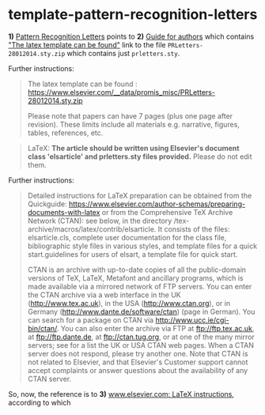 # template-pattern-recognition-letters



**1)** [Pattern Recognition Letters](https://www.sciencedirect.com/journal/pattern-recognition-letters) points to **2)** [Guide for authors](https://www.elsevier.com/journals/pattern-recognition-letters/0167-8655/guide-for-authors) which contains ["The latex template can be found"](https://www.elsevier.com/__data/promis_misc/PRLetters-28012014.sty.zip) link to the file `PRLetters-28012014.sty.zip` which contains just `prletters.sty`.

Further instructions:


> The latex template can be found : https://www.elsevier.com/__data/promis_misc/PRLetters-28012014.sty.zip 
>
> Please note that papers can have 7 pages (plus one page after revision).
> These limits include all materials e.g. narrative, figures, tables,
> references, etc.

> LaTeX: **The article should be written using Elsevier's document class 'elsarticle' and prletters.sty files provided.** Please do not edit them.

Further instructions:

> Detailed instructions for LaTeX preparation can be obtained from the
> Quickguide:
> https://www.elsevier.com/author-schemas/preparing-documents-with-latex or
> from the Comprehensive TeX Archive Network (CTAN): see below, in the
> directory /tex-archive/macros/latex/contrib/elsarticle. It consists of the
> files: elsarticle.cls, complete user documentation for the class file,
> bibliographic style files in various styles, and template files for a quick
> start.guidelines for users of elsart, a template file for quick start.
> 
> CTAN is an archive with up-to-date copies of all the public-domain versions
> of TeX, LaTeX, Metafont and ancillary programs, which is made available via a
> mirrored network of FTP servers. You can enter the CTAN archive via a web
> interface in the UK (http://www.tex.ac.uk), in the USA (http://www.ctan.org),
> or in Germany (http://www.dante.de/software/ctan) (page in German). You can
> search for a package on CTAN via http://www.ucc.ie/cgi-bin/ctan/. You can
> also enter the archive via FTP at ftp://ftp.tex.ac.uk, at ftp://ftp.dante.de,
> at ftp://ctan.tug.org, or at one of the many mirror servers; see for a list
> the UK or USA CTAN web pages. When a CTAN server does not respond, please try
> another one. Note that CTAN is not related to Elsevier, and that Elsevier's
> Customer support cannot accept complaints or answer questions about the
> availability of any CTAN server. 


So, now, the reference is to **3)** [www.elsevier.com: LaTeX instructions](https://www.elsevier.com/author-schemas/preparing-documents-with-latex),  according to which 


